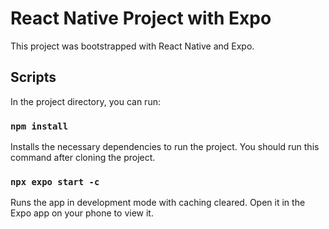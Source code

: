 # React Native Project with Expo

This project was bootstrapped with React Native and Expo.

## Scripts

In the project directory, you can run:

### `npm install`

Installs the necessary dependencies to run the project. You should run this command after cloning the project.

### `npx expo start -c`

Runs the app in development mode with caching cleared. Open it in the Expo app on your phone to view it.
